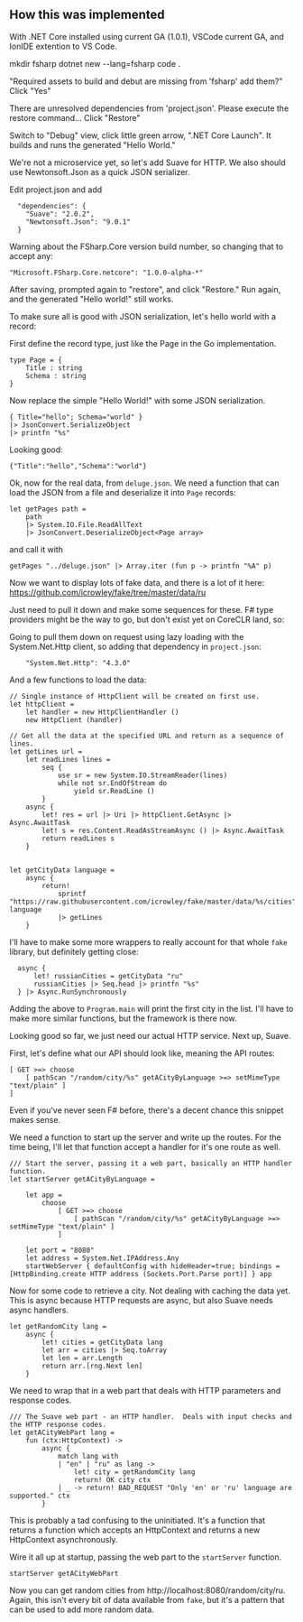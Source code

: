 How this was implemented
------------------------

With .NET Core installed using current GA (1.0.1), VSCode current GA, and IonIDE extention to VS Code.

mkdir fsharp
dotnet new --lang=fsharp
code .

"Required assets to build and debut are missing from 'fsharp' add them?" 
Click "Yes"

There are unresolved dependencies from 'project.json'.  Please execute the restore command...
Click "Restore"


Switch to "Debug" view, click little green arrow, ".NET Core Launch".  It builds and runs the generated "Hello World."

We're not a microservice yet, so let's add Suave for HTTP.  We also should use Newtonsoft.Json as a quick JSON serializer.

Edit project.json and add
```
  "dependencies": { 
    "Suave": "2.0.2",
    "Newtonsoft.Json": "9.0.1"
  }
```

Warning about the FSharp.Core version build number, so changing that to accept any:
```
"Microsoft.FSharp.Core.netcore": "1.0.0-alpha-*"
```

After saving, prompted again to "restore", and click "Restore."  Run again, and the generated "Hello world!" still works.

To make sure all is good with JSON serialization, let's hello world with a record:

First define the record type, just like the Page in the Go implementation.
```
type Page = {
    Title : string
    Schema : string
}
```

Now replace the simple "Hello World!" with some JSON serialization.

```
{ Title="hello"; Schema="world" } 
|> JsonConvert.SerializeObject
|> printfn "%s"
```

Looking good:
```
{"Title":"hello","Schema":"world"}
```

Ok, now for the real data, from `deluge.json`.  We need a function that can load the JSON from a file and deserialize it into `Page` records:

```
let getPages path = 
    path 
    |> System.IO.File.ReadAllText
    |> JsonConvert.DeserializeObject<Page array>
```

and call it with

```
getPages "../deluge.json" |> Array.iter (fun p -> printfn "%A" p)
```

Now we want to display lots of fake data, and there is a lot of it here:
https://github.com/icrowley/fake/tree/master/data/ru

Just need to pull it down and make some sequences for these.  F# type providers might be the way to go, but don't exist yet on CoreCLR land, so:

Going to pull them down on request using lazy loading with the System.Net.Http client, so adding that dependency in `project.json`:
```
    "System.Net.Http": "4.3.0"
```

And a few functions to load the data:

```
// Single instance of HttpClient will be created on first use.
let httpClient = 
    let handler = new HttpClientHandler ()
    new HttpClient (handler)

// Get all the data at the specified URL and return as a sequence of lines.
let getLines url = 
    let readLines lines =
        seq {
            use sr = new System.IO.StreamReader(lines)
            while not sr.EndOfStream do
                yield sr.ReadLine ()
        }
    async {
        let! res = url |> Uri |> httpClient.GetAsync |> Async.AwaitTask
        let! s = res.Content.ReadAsStreamAsync () |> Async.AwaitTask
        return readLines s
    }


let getCityData language = 
    async {
        return!
            sprintf "https://raw.githubusercontent.com/icrowley/fake/master/data/%s/cities" language 
            |> getLines
    }
```
I'll have to make some more wrappers to really account for that whole `fake` library, but definitely getting close:

```
  async {
      let! russianCities = getCityData "ru"
      russianCities |> Seq.head |> printfn "%s"
  } |> Async.RunSynchronously
```

Adding the above to `Program.main` will print the first city in the list.  I'll have to make more similar functions, but the framework is there now.

Looking good so far, we just need our actual HTTP service.  Next up, Suave.

First, let's define what our API should look like, meaning the API routes:

```
[ GET >=> choose
    [ pathScan "/random/city/%s" getACityByLanguage >=> setMimeType "text/plain" ]
]
```

Even if you've never seen F# before, there's a decent chance this snippet makes sense.

We need a function to start up the server and write up the routes.  For the time being, I'll let that function accept a handler for it's one route as well.

```
/// Start the server, passing it a web part, basically an HTTP handler function.
let startServer getACityByLanguage =

    let app = 
        choose
            [ GET >=> choose
                [ pathScan "/random/city/%s" getACityByLanguage >=> setMimeType "text/plain" ]
            ]

    let port = "8080"
    let address = System.Net.IPAddress.Any
    startWebServer { defaultConfig with hideHeader=true; bindings = [HttpBinding.create HTTP address (Sockets.Port.Parse port)] } app
```

Now for some code to retrieve a city.  Not dealing with caching the data yet.  This is async because 
HTTP requests are async, but also Suave needs async handlers.
```
let getRandomCity lang = 
    async {
        let! cities = getCityData lang
        let arr = cities |> Seq.toArray
        let len = arr.Length
        return arr.[rng.Next len]
    }
```

We need to wrap that in a web part that deals with HTTP parameters and response codes.
```
/// The Suave web part - an HTTP handler.  Deals with input checks and the HTTP response codes.
let getACityWebPart lang = 
    fun (ctx:HttpContext) ->
        async {
            match lang with 
            | "en" | "ru" as lang ->
                let! city = getRandomCity lang
                return! OK city ctx
            | _ -> return! BAD_REQUEST "Only 'en' or 'ru' language are supported." ctx
        }
```
This is probably a tad confusing to the uninitiated.  It's a function that returns a function which accepts an HttpContext and returns a new HttpContext asynchronously.

Wire it all up at startup, passing the web part to the `startServer` function.

```
startServer getACityWebPart
```

Now you can get random cities from http://localhost:8080/random/city/ru.  Again, this isn't every bit of data available from `fake`, but it's a pattern that can be used to add more random data.